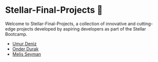 # Stellar-Final-Projects 🌌

Welcome to Stellar-Final-Projects, a collection of innovative and cutting-edge projects developed by aspiring developers as part of the Stellar Bootcamp. 

- [Umur Deniz](https://www.google.com)
- [Onder Durak](https://www.google.com)
- [Melis Seyman](https://www.google.com)
